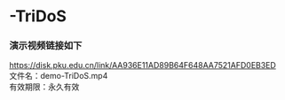 # -TriDoS
### 演示视频链接如下
https://disk.pku.edu.cn/link/AA936E11AD89B64F648AA7521AFD0EB3ED  
文件名：demo-TriDoS.mp4  
有效期限：永久有效  

